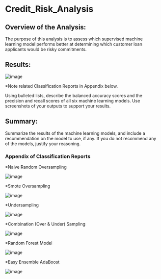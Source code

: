 # Credit_Risk_Analysis

## Overview of the Analysis: 

The purpose of this analysis is to assess which supervised machine learning model performs better at determining which customer loan applicants would be risky commitments.

## Results: 

![image](https://user-images.githubusercontent.com/79073778/130117004-2511d7b5-9035-41bb-8029-5b463aa31f16.png)

*Note related Classification Reports in Appendix below.							


Using bulleted lists, describe the balanced accuracy scores and the precision and recall scores of all six machine learning models. Use screenshots of your outputs to support your results.

## Summary: 

Summarize the results of the machine learning models, and include a recommendation on the model to use, if any. If you do not recommend any of the models, justify your reasoning.





### Appendix of Classification Reports
*Naive Random Oversampling

![image](https://user-images.githubusercontent.com/79073778/129509988-a9642c43-169d-42d7-8663-5c8e2c544f2b.png)

*Smote Oversampling

![image](https://user-images.githubusercontent.com/79073778/129510116-63c1c210-2f0c-4773-a12b-e9cbb37a0c3c.png)

*Undersampling

![image](https://user-images.githubusercontent.com/79073778/129510201-7dc0d74b-712a-40bc-94fc-bf6566fe8ff2.png)

*Combination (Over & Under) Sampling

![image](https://user-images.githubusercontent.com/79073778/129510383-a6aaa341-b2a0-4da2-ab21-906bcc0dbafe.png)

*Random Forest Model

![image](https://user-images.githubusercontent.com/79073778/129510509-6025a601-0216-4fed-9b1e-d7ffc929ed0f.png)

*Easy Ensemble AdaBoost

![image](https://user-images.githubusercontent.com/79073778/129510735-d05161c7-0cf8-48e6-a681-cd5c3103a780.png)







